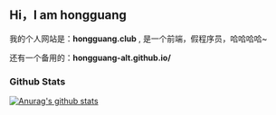 ## Hi，I am hongguang

我的个人网站是：**hongguang.club** , 是一个前端，假程序员，哈哈哈哈~

还有一个备用的：**hongguang-alt.github.io/**

### Github Stats

[![Anurag's github stats](https://github-readme-stats.vercel.app/api?username=hongguang-alt)](https://github.com/anuraghazra/github-readme-stats)
